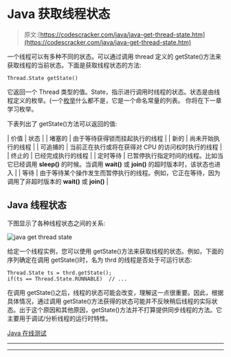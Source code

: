 # Java 获取线程状态

> 原文:[https://codescracker.com/java/java-get-thread-state.htm](https://codescracker.com/java/java-get-thread-state.htm)

一个线程可以有多种不同的状态。可以通过调用 thread 定义的 getState()方法来获取线程的当前状态。下面是获取线程状态的方法:

```
Thread.State getState()
```

它返回一个 Thread 类型的值。State，指示进行调用时线程的状态。状态是由线程定义的枚举。(一个[枚举](/java/java-enumerations.htm)什么都不是，它是一个命名常量的列表。 你将在下一章学习枚举。

下表列出了 getState()方法可以返回的值:

| 价值 | 状态 |
| 堵塞的 | 由于等待获得锁而挂起执行的线程 |
| 新的 | 尚未开始执行的线程 |
| 可追捕的 | 当前正在执行或将在获得对 CPU 的访问权时执行的线程 |
| 终止的 | 已经完成执行的线程 |
| 定时等待 | 已暂停执行指定时间的线程。比如当它已经调用 **sleep()** 的时候。当调用 **wait()** 或 **join()** 的超时版本时，该状态也进入 |
| 等待 | 由于等待某个操作发生而暂停执行的线程。例如，它正在等待，因为调用了非超时版本的 **wait()** 或 **join()** |

## Java 线程状态

下图显示了各种线程状态之间的关系:

![java get thread state](../Images/26dde330c722431974f0bef831b52621.png)

给定一个线程实例，您可以使用 getState()方法来获取线程的状态。例如，下面的序列确定在调用 getState()时，名为 thrd 的线程是否处于可运行状态:

```
Thread.State ts = thrd.getState();
if(ts == Thread.State.RUNNABLE)  // ...
```

在调用 getState()之后，线程的状态可能会改变，理解这一点很重要。因此，根据具体情况，通过调用 getState()方法获得的状态可能并不反映稍后线程的实际状态。出于这个原因和其他原因，getState()方法并不打算提供同步线程的方法。它主要用于调试/分析线程的运行时特性。

[Java 在线测试](/exam/showtest.php?subid=1)

* * *

* * *
